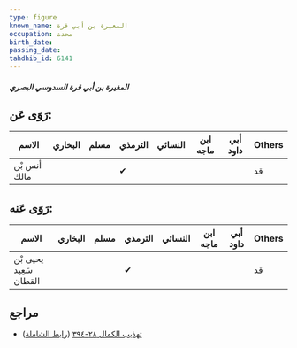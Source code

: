 ```yaml
---
type: figure
known_name: المغيرة بن أبي قرة
occupation: محدث
birth_date:
passing_date:
tahdhib_id: 6141
---
```

##### المغيرة بن أبي قرة السدوسي البصري

## رَوَى عَن:
| الاسم        | البخاري | مسلم | الترمذي | النسائي | ابن ماجه | أبي داود | Others |
| ------------ | ------- | ---- | ------- | ------- | -------- | -------- | ------ |
| أنس بْن مالك |         |      | ✔       |         |          |          | قد     |
## رَوَى عَنه:
| الاسم                  | البخاري | مسلم | الترمذي | النسائي | ابن ماجه | أبي داود | Others |
| ---------------------- | ------- | ---- | ------- | ------- | -------- | -------- | ------ |
| يحيى بْن سَعِيد القطان |         |      | ✔       |         |          |          | قد     |
## مراجع
- [تهذيب الكمال ٢٨-٣٩٤](obsidian://open?vault=Tahdhib-al-Kamal&file=Figures/٦١٤١-المغيرة%20بن%20أبي%20قرة%20السدوسي%20البصري) ([رابط الشاملة](https://shamela.ws/book/3722/15369))